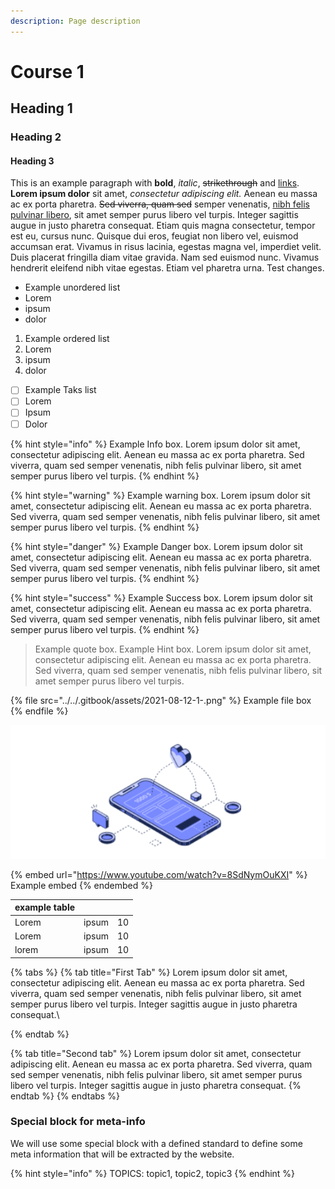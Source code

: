 ```yaml
---
description: Page description
---
```


# Course 1

## Heading 1

### Heading 2

#### Heading 3

This is an example paragraph with **bold**, _italic_, ~~strikethrough~~ and [links](./#heading-1). **Lorem ipsum dolor** sit amet, _consectetur adipiscing elit._ Aenean eu massa ac ex porta pharetra. ~~Sed viverra, quam sed~~ semper venenatis, [nibh felis pulvinar libero](./#heading-1), sit amet semper purus libero vel turpis. Integer sagittis augue in justo pharetra consequat. Etiam quis magna consectetur, tempor est eu, cursus nunc. Quisque dui eros, feugiat non libero vel, euismod accumsan erat. Vivamus in risus lacinia, egestas magna vel, imperdiet velit. Duis placerat fringilla diam vitae gravida. Nam sed euismod nunc. Vivamus hendrerit eleifend nibh vitae egestas. Etiam vel pharetra urna. Test changes.

* Example unordered list
* Lorem
* ipsum
* dolor

1. Example ordered list
2. Lorem
3. ipsum
4. dolor

* [ ] Example Taks list
* [ ] Lorem
* [ ] Ipsum
* [ ] Dolor

{% hint style="info" %}
Example Info box. Lorem ipsum dolor sit amet, consectetur adipiscing elit. Aenean eu massa ac ex porta pharetra. Sed viverra, quam sed semper venenatis, nibh felis pulvinar libero, sit amet semper purus libero vel turpis.
{% endhint %}

{% hint style="warning" %}
Example warning box. Lorem ipsum dolor sit amet, consectetur adipiscing elit. Aenean eu massa ac ex porta pharetra. Sed viverra, quam sed semper venenatis, nibh felis pulvinar libero, sit amet semper purus libero vel turpis.
{% endhint %}

{% hint style="danger" %}
Example Danger box. Lorem ipsum dolor sit amet, consectetur adipiscing elit. Aenean eu massa ac ex porta pharetra. Sed viverra, quam sed semper venenatis, nibh felis pulvinar libero, sit amet semper purus libero vel turpis.
{% endhint %}

{% hint style="success" %}
Example Success box. Lorem ipsum dolor sit amet, consectetur adipiscing elit. Aenean eu massa ac ex porta pharetra. Sed viverra, quam sed semper venenatis, nibh felis pulvinar libero, sit amet semper purus libero vel turpis.
{% endhint %}

> Example quote box. Example Hint box. Lorem ipsum dolor sit amet, consectetur adipiscing elit. Aenean eu massa ac ex porta pharetra. Sed viverra, quam sed semper venenatis, nibh felis pulvinar libero, sit amet semper purus libero vel turpis.

{% file src="../../.gitbook/assets/2021-08-12-1-.png" %}
Example file box
{% endfile %}

![Example image box](../../.gitbook/assets/2021-08-12-1-.png)

{% embed url="https://www.youtube.com/watch?v=8SdNymOuKXI" %}
Example embed
{% endembed %}

| example table |        |    |
| ------------- | ------ | -- |
| Lorem         | ipsum  | 10 |
| Lorem         | ipsum  | 10 |
| lorem         | ipsum  | 10 |

{% tabs %}
{% tab title="First Tab" %}
Lorem ipsum dolor sit amet, consectetur adipiscing elit. Aenean eu massa ac ex porta pharetra. Sed viverra, quam sed semper venenatis, nibh felis pulvinar libero, sit amet semper purus libero vel turpis. Integer sagittis augue in justo pharetra consequat.\

{% endtab %}

{% tab title="Second tab" %}
Lorem ipsum dolor sit amet, consectetur adipiscing elit. Aenean eu massa ac ex porta pharetra. Sed viverra, quam sed semper venenatis, nibh felis pulvinar libero, sit amet semper purus libero vel turpis. Integer sagittis augue in justo pharetra consequat.
{% endtab %}
{% endtabs %}

### Special block for meta-info

We will use some special block with a defined standard to define some meta information that will be extracted by the website.

{% hint style="info" %}
TOPICS: topic1, topic2, topic3
{% endhint %}
